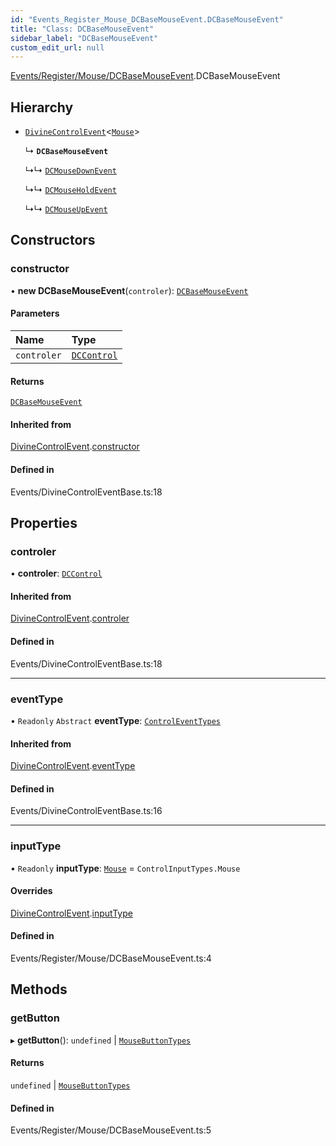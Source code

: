 ```yaml
---
id: "Events_Register_Mouse_DCBaseMouseEvent.DCBaseMouseEvent"
title: "Class: DCBaseMouseEvent"
sidebar_label: "DCBaseMouseEvent"
custom_edit_url: null
---
```


[Events/Register/Mouse/DCBaseMouseEvent](../modules/Events_Register_Mouse_DCBaseMouseEvent.md).DCBaseMouseEvent

## Hierarchy

- [`DivineControlEvent`](Events_DivineControlEventBase.DivineControlEvent.md)\<[`Mouse`](../enums/Controls_Control_types.ControlInputTypes.md#mouse)\>

  ↳ **`DCBaseMouseEvent`**

  ↳↳ [`DCMouseDownEvent`](Events_Register_Mouse_DCMouseDownEvent.DCMouseDownEvent.md)

  ↳↳ [`DCMouseHoldEvent`](Events_Register_Mouse_DCMouseHoldEvent.DCMouseHoldEvent.md)

  ↳↳ [`DCMouseUpEvent`](Events_Register_Mouse_DCMouseUpEvent.DCMouseUpEvent.md)

## Constructors

### constructor

• **new DCBaseMouseEvent**(`controler`): [`DCBaseMouseEvent`](Events_Register_Mouse_DCBaseMouseEvent.DCBaseMouseEvent.md)

#### Parameters

| Name | Type |
| :------ | :------ |
| `controler` | [`DCControl`](Controls_DCControl.DCControl.md) |

#### Returns

[`DCBaseMouseEvent`](Events_Register_Mouse_DCBaseMouseEvent.DCBaseMouseEvent.md)

#### Inherited from

[DivineControlEvent](Events_DivineControlEventBase.DivineControlEvent.md).[constructor](Events_DivineControlEventBase.DivineControlEvent.md#constructor)

#### Defined in

Events/DivineControlEventBase.ts:18

## Properties

### controler

• **controler**: [`DCControl`](Controls_DCControl.DCControl.md)

#### Inherited from

[DivineControlEvent](Events_DivineControlEventBase.DivineControlEvent.md).[controler](Events_DivineControlEventBase.DivineControlEvent.md#controler)

#### Defined in

Events/DivineControlEventBase.ts:18

___

### eventType

• `Readonly` `Abstract` **eventType**: [`ControlEventTypes`](../enums/Events_Event_types.ControlEventTypes.md)

#### Inherited from

[DivineControlEvent](Events_DivineControlEventBase.DivineControlEvent.md).[eventType](Events_DivineControlEventBase.DivineControlEvent.md#eventtype)

#### Defined in

Events/DivineControlEventBase.ts:16

___

### inputType

• `Readonly` **inputType**: [`Mouse`](../enums/Controls_Control_types.ControlInputTypes.md#mouse) = `ControlInputTypes.Mouse`

#### Overrides

[DivineControlEvent](Events_DivineControlEventBase.DivineControlEvent.md).[inputType](Events_DivineControlEventBase.DivineControlEvent.md#inputtype)

#### Defined in

Events/Register/Mouse/DCBaseMouseEvent.ts:4

## Methods

### getButton

▸ **getButton**(): `undefined` \| [`MouseButtonTypes`](../modules/Controls_Control_types.md#mousebuttontypes)

#### Returns

`undefined` \| [`MouseButtonTypes`](../modules/Controls_Control_types.md#mousebuttontypes)

#### Defined in

Events/Register/Mouse/DCBaseMouseEvent.ts:5
